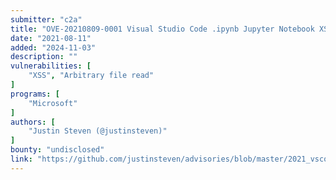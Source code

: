 ```yaml
---
submitter: "c2a"
title: "OVE-20210809-0001 Visual Studio Code .ipynb Jupyter Notebook XSS (Arbitrary File Read)"
date: "2021-08-11"
added: "2024-11-03"
description: ""
vulnerabilities: [
    "XSS", "Arbitrary file read"
]
programs: [
    "Microsoft"
]
authors: [
    "Justin Steven (@justinsteven)"
]
bounty: "undisclosed"
link: "https://github.com/justinsteven/advisories/blob/master/2021_vscode_ipynb_xss_arbitrary_file_read.md"
---
```




